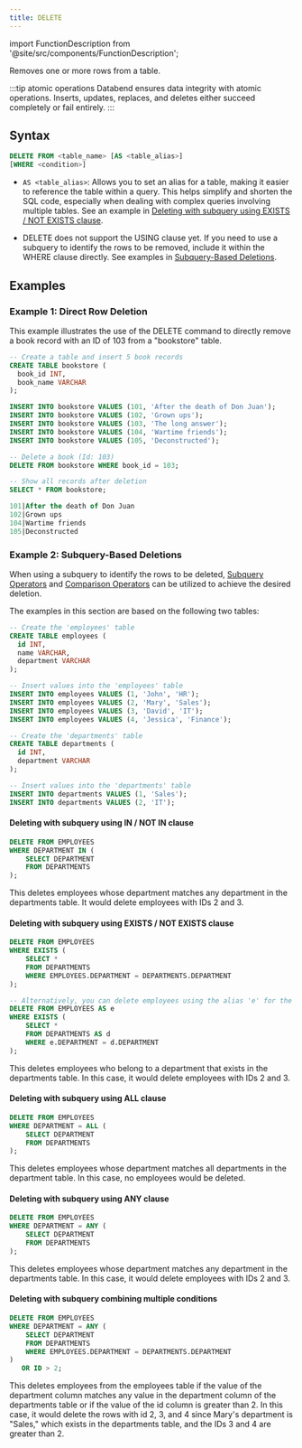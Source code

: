 ```yaml
---
title: DELETE
---
```


import FunctionDescription from '@site/src/components/FunctionDescription';

<FunctionDescription description="Introduced or updated: v1.2.174"/>

Removes one or more rows from a table.

:::tip atomic operations
Databend ensures data integrity with atomic operations. Inserts, updates, replaces, and deletes either succeed completely or fail entirely.
:::

## Syntax

```sql
DELETE FROM <table_name> [AS <table_alias>] 
[WHERE <condition>]
```
- `AS <table_alias>`: Allows you to set an alias for a table, making it easier to reference the table within a query. This helps simplify and shorten the SQL code, especially when dealing with complex queries involving multiple tables. See an example in [Deleting with subquery using EXISTS / NOT EXISTS clause](#deleting-with-subquery-using-exists--not-exists-clause).

- DELETE does not support the USING clause yet. If you need to use a subquery to identify the rows to be removed, include it within the WHERE clause directly. See examples in [Subquery-Based Deletions](#subquery-based-deletions).

## Examples

### Example 1: Direct Row Deletion

This example illustrates the use of the DELETE command to directly remove a book record with an ID of 103 from a "bookstore" table.

```sql
-- Create a table and insert 5 book records
CREATE TABLE bookstore (
  book_id INT,
  book_name VARCHAR
);

INSERT INTO bookstore VALUES (101, 'After the death of Don Juan');
INSERT INTO bookstore VALUES (102, 'Grown ups');
INSERT INTO bookstore VALUES (103, 'The long answer');
INSERT INTO bookstore VALUES (104, 'Wartime friends');
INSERT INTO bookstore VALUES (105, 'Deconstructed');

-- Delete a book (Id: 103)
DELETE FROM bookstore WHERE book_id = 103;

-- Show all records after deletion
SELECT * FROM bookstore;

101|After the death of Don Juan
102|Grown ups
104|Wartime friends
105|Deconstructed
```

### Example 2: Subquery-Based Deletions

When using a subquery to identify the rows to be deleted, [Subquery Operators](../30-query-operators/subquery.md) and [Comparison Operators](../30-query-operators/comparison.md) can be utilized to achieve the desired deletion.

The examples in this section are based on the following two tables:

```sql
-- Create the 'employees' table
CREATE TABLE employees (
  id INT,
  name VARCHAR,
  department VARCHAR
);

-- Insert values into the 'employees' table
INSERT INTO employees VALUES (1, 'John', 'HR');
INSERT INTO employees VALUES (2, 'Mary', 'Sales');
INSERT INTO employees VALUES (3, 'David', 'IT');
INSERT INTO employees VALUES (4, 'Jessica', 'Finance');

-- Create the 'departments' table
CREATE TABLE departments (
  id INT,
  department VARCHAR
);

-- Insert values into the 'departments' table
INSERT INTO departments VALUES (1, 'Sales');
INSERT INTO departments VALUES (2, 'IT');
```

#### Deleting with subquery using IN / NOT IN clause

```sql
DELETE FROM EMPLOYEES
WHERE DEPARTMENT IN (
    SELECT DEPARTMENT
    FROM DEPARTMENTS
);
```
This deletes employees whose department matches any department in the departments table. It would delete employees with IDs 2 and 3.

#### Deleting with subquery using EXISTS / NOT EXISTS clause

```sql
DELETE FROM EMPLOYEES
WHERE EXISTS (
    SELECT *
    FROM DEPARTMENTS
    WHERE EMPLOYEES.DEPARTMENT = DEPARTMENTS.DEPARTMENT
);

-- Alternatively, you can delete employees using the alias 'e' for the 'EMPLOYEES' table and 'd' for the 'DEPARTMENTS' table when their department matches.
DELETE FROM EMPLOYEES AS e
WHERE EXISTS (
    SELECT *
    FROM DEPARTMENTS AS d
    WHERE e.DEPARTMENT = d.DEPARTMENT
);
```
This deletes employees who belong to a department that exists in the departments table. In this case, it would delete employees with IDs 2 and 3.

#### Deleting with subquery using ALL clause

```sql
DELETE FROM EMPLOYEES
WHERE DEPARTMENT = ALL (
    SELECT DEPARTMENT
    FROM DEPARTMENTS
);
```
This deletes employees whose department matches all departments in the department table. In this case, no employees would be deleted.

#### Deleting with subquery using ANY clause

```sql
DELETE FROM EMPLOYEES
WHERE DEPARTMENT = ANY (
    SELECT DEPARTMENT
    FROM DEPARTMENTS
);
```
This deletes employees whose department matches any department in the departments table. In this case, it would delete employees with IDs 2 and 3.

#### Deleting with subquery combining multiple conditions

```sql
DELETE FROM EMPLOYEES
WHERE DEPARTMENT = ANY (
    SELECT DEPARTMENT
    FROM DEPARTMENTS
    WHERE EMPLOYEES.DEPARTMENT = DEPARTMENTS.DEPARTMENT
)
   OR ID > 2;
```

This deletes employees from the employees table if the value of the department column matches any value in the department column of the departments table or if the value of the id column is greater than 2. In this case, it would delete the rows with id 2, 3, and 4 since Mary's department is "Sales," which exists in the departments table, and the IDs 3 and 4 are greater than 2.
